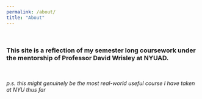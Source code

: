 ```yaml
---
permalink: /about/
title: "About"
---
```

<br>

### This site is a reflection of my semester long coursework under the mentorship of Professor David Wrisley at NYUAD. 

<br> 

*p.s. this might genuinely be the most real-world useful course I have taken at NYU thus far*